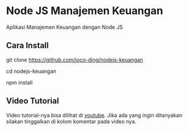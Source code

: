 # Node JS Manajemen Keuangan

Aplikasi Manajemen Keuangan dengan Node JS

## Cara Install

git clone https://github.com/joco-ding/nodejs-keuangan

cd nodejs-keuangan

npm install

## Video Tutorial

Video tutorial-nya bisa dilihat di 
[youtube](https://youtu.be/2S7ILBKK6gE). 
Jika ada yang ingin ditanyakan silakan tinggalkan di 
kolom komentar pada video nya.
